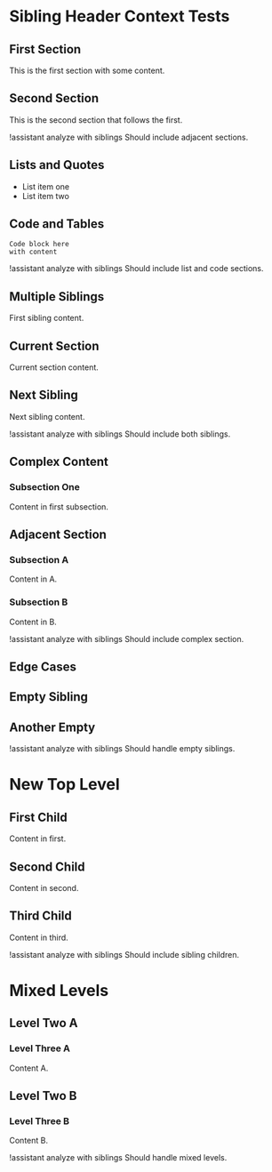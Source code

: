 # Sibling Header Context Tests

## First Section
This is the first section
with some content.

## Second Section
This is the second section
that follows the first.

!assistant analyze with siblings
Should include adjacent sections.

## Lists and Quotes
- List item one
- List item two

## Code and Tables
```
Code block here
with content
```

!assistant analyze with siblings
Should include list and code sections.

## Multiple Siblings
First sibling content.

## Current Section
Current section content.

## Next Sibling
Next sibling content.

!assistant analyze with siblings
Should include both siblings.

## Complex Content
### Subsection One
Content in first subsection.

## Adjacent Section
### Subsection A
Content in A.

### Subsection B
Content in B.

!assistant analyze with siblings
Should include complex section.

## Edge Cases

## Empty Sibling

## Another Empty

!assistant analyze with siblings
Should handle empty siblings.

# New Top Level
## First Child
Content in first.

## Second Child
Content in second.

## Third Child
Content in third.

!assistant analyze with siblings
Should include sibling children.

# Mixed Levels
## Level Two A
### Level Three A
Content A.

## Level Two B
### Level Three B
Content B.

!assistant analyze with siblings
Should handle mixed levels.
